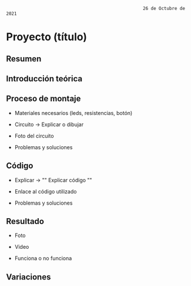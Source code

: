 
                                                        26 de Octubre de 2021




# Proyecto (título)

## Resumen

## Introducción teórica

## Proceso de montaje

- Materiales necesarios (leds, resistencias, botón)

- Circuito -> Explicar o dibujar

- Foto del circuito

- Problemas y soluciones

## Código

- Explicar -> "" Explicar código ""

- Enlace al código utilizado

- Problemas y soluciones

## Resultado 

- Foto  

- Video 

- Funciona o no funciona

## Variaciones
